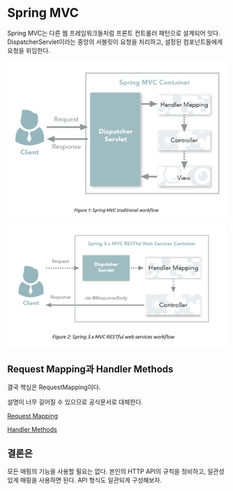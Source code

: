 # Spring MVC

Spring MVC는 다른 웹 프레임워크들처럼 프론트 컨트롤러 패턴으로 설계되어 잇다.
DispatcherServlet이라는 중앙의 서블릿이 요청을 처리하고, 설정된 컴포넌트들에게 요청을 위임한다.

![](assets/005_1.png)

![](assets/005_2.png)

## Request Mapping과 Handler Methods

결국 핵심은 RequestMapping이다.

설명이 너무 길어질 수 있으므로 공식문서로 대체한다.

[Request Mapping](https://docs.spring.io/spring-framework/docs/current/reference/html/web.html#mvc-ann-requestmapping)

[Handler Methods](https://docs.spring.io/spring-framework/docs/current/reference/html/web.html#mvc-ann-methods)

## 결론은

모든 매핑의 기능을 사용할 필요는 없다. 본인의 HTTP API의 규칙을 정비하고, 일관성있게 매핑을 사용하면 된다. API 형식도 일관되게 구성해보자.

